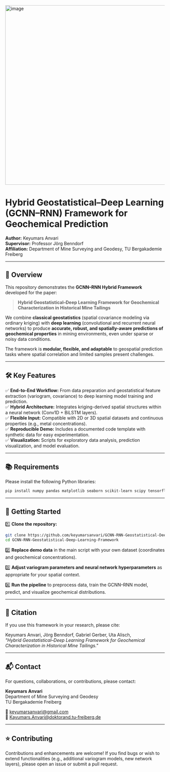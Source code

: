 <img width="567" height="567" alt="image" src="https://github.com/user-attachments/assets/fdc42b12-e155-4b7e-8d11-abc16617ee67" />

# Hybrid Geostatistical–Deep Learning (GCNN–RNN) Framework for Geochemical Prediction

**Author:** Keyumars Anvari  
**Supervisor:** Professor Jörg Benndorf  
**Affiliation:** Department of Mine Surveying and Geodesy, TU Bergakademie Freiberg

---

## 📄 Overview

This repository demonstrates the **GCNN–RNN Hybrid Framework** developed for the paper:

> **Hybrid Geostatistical–Deep Learning Framework for Geochemical Characterization in Historical Mine Tailings**

We combine **classical geostatistics** (spatial covariance modeling via ordinary kriging) with **deep learning** (convolutional and recurrent neural networks) to produce **accurate, robust, and spatially-aware predictions of geochemical properties** in mining environments, even under sparse or noisy data conditions.

The framework is **modular, flexible, and adaptable** to geospatial prediction tasks where spatial correlation and limited samples present challenges.

---

## 🛠️ Key Features

✅ **End-to-End Workflow:** From data preparation and geostatistical feature extraction (variogram, covariance) to deep learning model training and prediction.  
✅ **Hybrid Architecture:** Integrates kriging-derived spatial structures within a neural network (Conv1D + BiLSTM layers).  
✅ **Flexible Input:** Compatible with 2D or 3D spatial datasets and continuous properties (e.g., metal concentrations).  
✅ **Reproducible Demo:** Includes a documented code template with synthetic data for easy experimentation.  
✅ **Visualization:** Scripts for exploratory data analysis, prediction visualization, and model evaluation.

---

## 📚 Requirements

Please install the following Python libraries:

```bash
pip install numpy pandas matplotlib seaborn scikit-learn scipy tensorflow
```

---

## 🚀 Getting Started

1️⃣ **Clone the repository:**

```bash
git clone https://github.com/keyumarsanvari/GCNN-RNN-Geostatistical-Deep-Learning-Framework.git
cd GCNN-RNN-Geostatistical-Deep-Learning-Framework
```

2️⃣ **Replace demo data** in the main script with your own dataset (coordinates and geochemical concentrations).

3️⃣ **Adjust variogram parameters and neural network hyperparameters** as appropriate for your spatial context.

4️⃣ **Run the pipeline** to preprocess data, train the GCNN–RNN model, predict, and visualize geochemical distributions.

---

## 📝 Citation

If you use this framework in your research, please cite:

Keyumars Anvari, Jörg Benndorf, Gabriel Gerber, Uta Alisch,  
*"Hybrid Geostatistical–Deep Learning Framework for Geochemical Characterization in Historical Mine Tailings."*  

---

## 📬 Contact

For questions, collaborations, or contributions, please contact:

**Keyumars Anvari**  
Department of Mine Surveying and Geodesy  
TU Bergakademie Freiberg

📧 [keyumarsanvari@gmail.com](mailto:keyumarsanvari@gmail.com)  
📧 [Kayumars.Anvari@doktorand.tu-freiberg.de](mailto:Kayumars.Anvari@doktorand.tu-freiberg.de)

---

## ⭐ Contributing

Contributions and enhancements are welcome! If you find bugs or wish to extend functionalities (e.g., additional variogram models, new network layers), please open an issue or submit a pull request.

